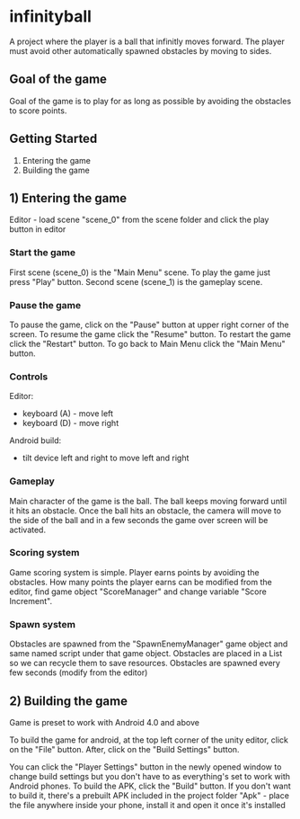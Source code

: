 # infinityball
A project where the player is a ball that infinitly moves forward.
The player must avoid other automatically spawned obstacles by moving to sides.

## Goal of the game
Goal of the game is to play for as long as possible by avoiding the obstacles to score points.

## Getting Started
1) Entering the game
2) Building the game

## 1) Entering the game
Editor - load scene "scene_0" from the scene folder and click the play button in editor
        
### Start the game
First scene (scene_0) is the "Main Menu" scene. To play the game just press "Play" button.
Second scene (scene_1) is the gameplay scene.

### Pause the game
To pause the game, click on the "Pause" button at upper right corner of the screen.
To resume the game click the "Resume" button.
To restart the game click the "Restart" button.
To go back to Main Menu click the "Main Menu" button.

### Controls
Editor:
- keyboard (A) - move left
- keyboard (D) - move right

Android build:
- tilt device left and right to move left and right

### Gameplay
Main character of the game is the ball.
The ball keeps moving forward until it hits an obstacle.
Once the ball hits an obstacle, the camera will move to the side of the ball and in a few seconds the game over screen will be activated.

### Scoring system
Game scoring system is simple.
Player earns points by avoiding the obstacles.
How many points the player earns can be modified from the editor, find game object "ScoreManager" and change variable "Score Increment".

### Spawn system
Obstacles are spawned from the "SpawnEnemyManager" game object and same named script under that game object.
Obstacles are placed in a List<GameObject> so we can recycle them to save resources.
Obstacles are spawned every few seconds (modify from the editor)

## 2) Building the game
Game is preset to work with Android 4.0 and above

To build the game for android, at the top left corner of the unity editor, click on the "File" button.
After, click on the "Build Settings" button.

You can click the "Player Settings" button in the newly opened window to change build settings but you don't have to as everything's set to work with Android phones.
To build the APK, click the "Build" button.
If you don't want to build it, there's a prebuilt APK included in the project folder "Apk"
        - place the file anywhere inside your phone, install it and open it once it's installed
